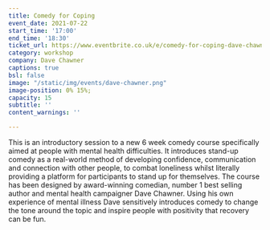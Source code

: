 ```yaml
---
title: Comedy for Coping
event_date: 2021-07-22
start_time: '17:00'
end_time: '18:30'
ticket_url: https://www.eventbrite.co.uk/e/comedy-for-coping-dave-chawner-tickets-161678491721
category: workshop
company: Dave Chawner
captions: true
bsl: false
image: "/static/img/events/dave-chawner.png"
image-position: 0% 15%;
capacity: 15
subtitle: ''
content_warnings: ''

---
```

This is an introductory session to a new 6 week comedy course specifically aimed at people with mental health difficulties. It introduces stand-up comedy as a real-world method of developing confidence, communication and connection with other people, to combat loneliness whilst literally providing a platform for participants to stand up for themselves. The course has been designed by award-winning comedian, number 1 best selling author and mental health campaigner Dave Chawner. Using his own experience of mental illness Dave sensitively introduces comedy to change the tone around the topic and inspire people with positivity that recovery can be fun.
